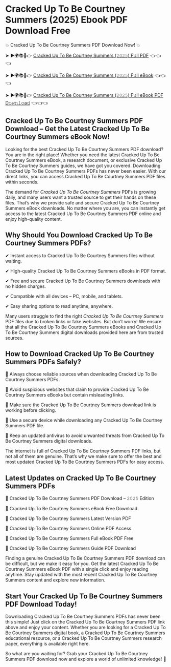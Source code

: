 # Cracked Up To Be Courtney Summers (2025) Ebook PDF Download Free

💥 Cracked Up To Be Courtney Summers PDF Download Now! 💥

➤ ►🌍📚📱👉 [Cracked Up To Be Courtney Summers (𝟸𝟶𝟸𝟻) F𝚞ll PDF](https://getpdf.xyz/cracked-up-to-be-courtney-summers) 👈👈👈


➤ ►🌍📚📱👉 [Cracked Up To Be Courtney Summers (𝟸𝟶𝟸𝟻) F𝚞ll eBook](https://getpdf.xyz/cracked-up-to-be-courtney-summers) 👈👈👈


➤ ►🌍📚📱👉 [Cracked Up To Be Courtney Summers (𝟸𝟶𝟸𝟻) F𝚞ll eBook PDF D𝚘𝚠𝚗𝚕𝚘a𝚍](https://getpdf.xyz/cracked-up-to-be-courtney-summers) 👈👈👈


## Cracked Up To Be Courtney Summers PDF Download – Get the Latest Cracked Up To Be Courtney Summers eBook Now!

Looking for the best Cracked Up To Be Courtney Summers PDF download? You are in the right place! Whether you need the latest Cracked Up To Be Courtney Summers eBook, a research document, or exclusive Cracked Up To Be Courtney Summers guides, we have got you covered. Downloading Cracked Up To Be Courtney Summers PDFs has never been easier. With our direct links, you can access Cracked Up To Be Courtney Summers PDF files within seconds.

The demand for *Cracked Up To Be Courtney Summers* PDFs is growing daily, and many users want a trusted source to get their hands on these files. That’s why we provide safe and secure Cracked Up To Be Courtney Summers eBook downloads. No matter where you are, you can instantly get access to the latest Cracked Up To Be Courtney Summers PDF online and enjoy high-quality content.

## Why Should You Download Cracked Up To Be Courtney Summers PDFs?

✔ Instant access to Cracked Up To Be Courtney Summers files without waiting.

✔ High-quality Cracked Up To Be Courtney Summers eBooks in PDF format.

✔ Free and secure Cracked Up To Be Courtney Summers downloads with no hidden charges.

✔ Compatible with all devices – PC, mobile, and tablets.

✔ Easy sharing options to read anytime, anywhere.

Many users struggle to find the right *Cracked Up To Be Courtney Summers* PDF files due to broken links or fake websites. But don’t worry! We ensure that all the Cracked Up To Be Courtney Summers eBooks and Cracked Up To Be Courtney Summers digital downloads provided here are from trusted sources.

## How to Download Cracked Up To Be Courtney Summers PDFs Safely?

📌 Always choose reliable sources when downloading Cracked Up To Be Courtney Summers PDFs.

📌 Avoid suspicious websites that claim to provide Cracked Up To Be Courtney Summers eBooks but contain misleading links.

📌 Make sure the Cracked Up To Be Courtney Summers download link is working before clicking.

📌 Use a secure device while downloading any Cracked Up To Be Courtney Summers PDF file.

📌 Keep an updated antivirus to avoid unwanted threats from Cracked Up To Be Courtney Summers digital downloads.

The internet is full of Cracked Up To Be Courtney Summers PDF links, but not all of them are genuine. That’s why we make sure to offer the best and most updated Cracked Up To Be Courtney Summers PDFs for easy access.

## Latest Updates on Cracked Up To Be Courtney Summers PDFs

🔹 Cracked Up To Be Courtney Summers PDF Download – 𝟸𝟶𝟸𝟻 Edition

🔹 Cracked Up To Be Courtney Summers eBook Free Download

🔹 Cracked Up To Be Courtney Summers Latest Version PDF

🔹 Cracked Up To Be Courtney Summers Online PDF Access

🔹 Cracked Up To Be Courtney Summers Full eBook PDF Free

🔹 Cracked Up To Be Courtney Summers Guide PDF Download

Finding a genuine Cracked Up To Be Courtney Summers PDF download can be difficult, but we make it easy for you. Get the latest Cracked Up To Be Courtney Summers eBook PDF with a single click and enjoy reading anytime. Stay updated with the most recent Cracked Up To Be Courtney Summers content and explore new information.

## Start Your Cracked Up To Be Courtney Summers PDF Download Today!

Downloading Cracked Up To Be Courtney Summers PDFs has never been this simple! Just click on the Cracked Up To Be Courtney Summers PDF link above and enjoy your content. Whether you are looking for a Cracked Up To Be Courtney Summers digital book, a Cracked Up To Be Courtney Summers educational resource, or a Cracked Up To Be Courtney Summers research paper, everything is available right here.

So what are you waiting for? Grab your Cracked Up To Be Courtney Summers PDF download now and explore a world of unlimited knowledge! 🚀
